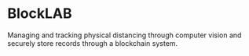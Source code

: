 # BlockLAB
Managing and tracking physical distancing through computer vision and securely store records through a blockchain system.
